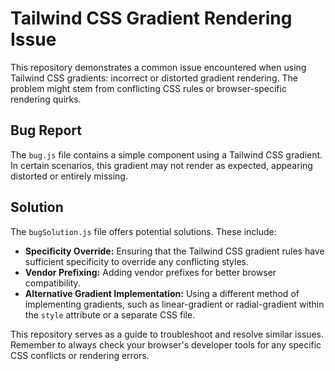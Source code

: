 # Tailwind CSS Gradient Rendering Issue

This repository demonstrates a common issue encountered when using Tailwind CSS gradients: incorrect or distorted gradient rendering.  The problem might stem from conflicting CSS rules or browser-specific rendering quirks.

## Bug Report

The `bug.js` file contains a simple component using a Tailwind CSS gradient. In certain scenarios, this gradient may not render as expected, appearing distorted or entirely missing.

## Solution

The `bugSolution.js` file offers potential solutions. These include:

* **Specificity Override:** Ensuring that the Tailwind CSS gradient rules have sufficient specificity to override any conflicting styles.
* **Vendor Prefixing:** Adding vendor prefixes for better browser compatibility.
* **Alternative Gradient Implementation:** Using a different method of implementing gradients, such as linear-gradient or radial-gradient within the `style` attribute or a separate CSS file.

This repository serves as a guide to troubleshoot and resolve similar issues. Remember to always check your browser's developer tools for any specific CSS conflicts or rendering errors.